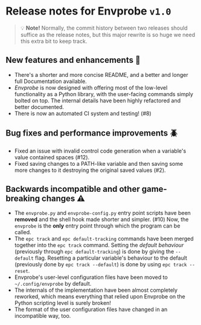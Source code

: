 Release notes for Envprobe `v1.0`
=================================

> :bulb: **Note!** Normally, the commit history between two releases should suffice as the release notes, but this major rewrite is so huge we need this extra bit to keep track.

New features and enhancements :newspaper:
-----------------------------------------

 * There's a shorter and more concise README, and a better and longer full Documentation available.
 * *Envprobe* is now designed with offering most of the low-level functionality as a Python library, with the user-facing commands simply bolted on top.
   The internal details have been highly refactored and better documented.
 * There is now an automated CI system and testing! (#8)


Bug fixes and performance improvements :beetle:
-----------------------------------------------

 * Fixed an issue with invalid control code generation when a variable's value contained spaces (#12).
 * Fixed saving changes to a PATH-like variable and then saving some more changes to it destroying the original saved values (#2).


Backwards incompatible and other game-breaking changes :warning:
----------------------------------------------------------------

 * The `envprobe.py` and `envprobe-config.py` entry point scripts have been **removed** and the shell hook made shorter and simpler. (#10)
   Now, the `envprobe` is the **only** entry point through which the program can be called.
 * The `epc track` and `epc default-tracking` commands have been merged together into the `epc track` command.
   Setting the *default behaviour* (previously through `epc default-tracking`) is done by giving the `--default` flag.
   Resetting a particular variable's behaviour to the default (previously done by `epc track --default`) is done by using `epc track --reset`.
 * Envprobe's user-level configuration files have been moved to `~/.config/envprobe` by default.
 * The internals of the implementation have been almost completely reworked, which means everything that relied upon Envprobe on the Python scripting level is surely broken!
 * The format of the user configuration files have changed in an incompatible way, too.
